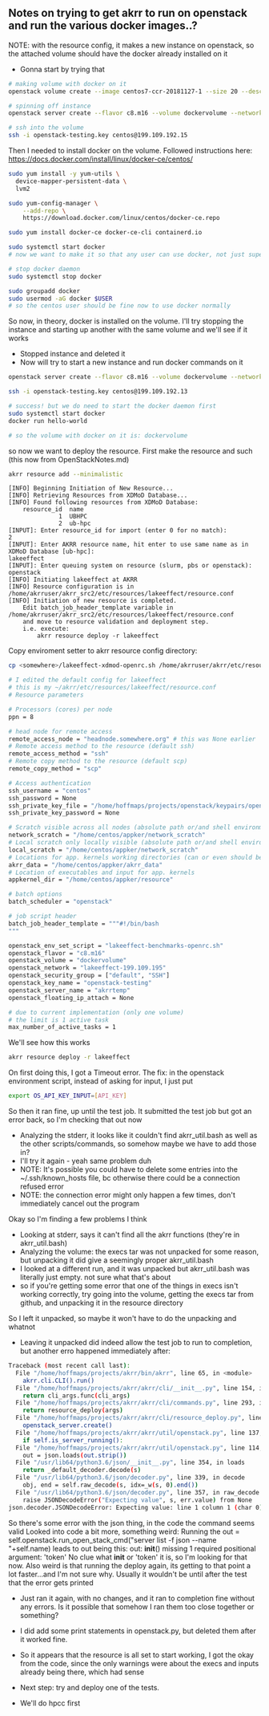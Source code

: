 ## Notes on trying to get akrr to run on openstack and run the various docker images..?

NOTE: with the resource config, it makes a new instance on openstack, so the attached volume should have the docker already installed on it
- Gonna start by trying that

```bash
# making volume with docker on it
openstack volume create --image centos7-ccr-20181127-1 --size 20 --description "volume to put docker on" dockervolume

# spinning off instance
openstack server create --flavor c8.m16 --volume dockervolume --network lakeeffect-199.109.195 --security-group default --security-group SSH --key-name openstack-testing akrrtemp

# ssh into the volume
ssh -i openstack-testing.key centos@199.109.192.15

```
Then I needed to install docker on the volume.
Followed instructions here: https://docs.docker.com/install/linux/docker-ce/centos/

```bash
sudo yum install -y yum-utils \
  device-mapper-persistent-data \
  lvm2

sudo yum-config-manager \
    --add-repo \
    https://download.docker.com/linux/centos/docker-ce.repo

sudo yum install docker-ce docker-ce-cli containerd.io

sudo systemctl start docker
# now we want to make it so that any user can use docker, not just super users

# stop docker daemon
sudo systemctl stop docker

sudo groupadd docker
sudo usermod -aG docker $USER
# so the centos user should be fine now to use docker normally
```
So now, in theory, docker is installed on the volume.
I'll try stopping the instance and starting up another with the same volume and we'll see if it works
- Stopped instance and deleted it
- Now will try to start a new instance and run docker commands on it

```bash
openstack server create --flavor c8.m16 --volume dockervolume --network lakeeffect-199.109.195 --security-group default --security-group SSH --key-name openstack-testing akrrtemp

ssh -i openstack-testing.key centos@199.109.192.13

# success! but we do need to start the docker daemon first
sudo systemctl start docker
docker run hello-world

# so the volume with docker on it is: dockervolume

```
so now we want to deploy the resource.
First make the resource and such (this now from OpenStackNotes.md)

```bash
akrr resource add --minimalistic
```

```text
[INFO] Beginning Initiation of New Resource...
[INFO] Retrieving Resources from XDMoD Database...
[INFO] Found following resources from XDMoD Database:
    resource_id  name
              1  UBHPC                                   
              2  ub-hpc                                  
[INPUT]: Enter resource_id for import (enter 0 for no match):
2
[INPUT]: Enter AKRR resource name, hit enter to use same name as in XDMoD Database [ub-hpc]:
lakeeffect
[INPUT]: Enter queuing system on resource (slurm, pbs or openstack): 
openstack
[INFO] Initiating lakeeffect at AKRR
[INFO] Resource configuration is in /home/akrruser/akrr_src2/etc/resources/lakeeffect/resource.conf
[INFO] Initiation of new resource is completed.
    Edit batch_job_header_template variable in /home/akrruser/akrr_src2/etc/resources/lakeeffect/resource.conf
    and move to resource validation and deployment step.
    i.e. execute:
        akrr resource deploy -r lakeeffect
```

Copy enviroment setter to akrr resource config directory:

```bash eval=F
cp <somewhere>/lakeeffect-xdmod-openrc.sh /home/akrruser/akrr/etc/resources/lakefffect
```

```bash
# I edited the default config for lakeeffect
# this is my ~/akrr/etc/resources/lakeeffect/resource.conf
# Resource parameters

# Processors (cores) per node
ppn = 8

# head node for remote access
remote_access_node = "headnode.somewhere.org" # this was None earlier
# Remote access method to the resource (default ssh)
remote_access_method = "ssh"
# Remote copy method to the resource (default scp)
remote_copy_method = "scp"

# Access authentication
ssh_username = "centos"
ssh_password = None
ssh_private_key_file = "/home/hoffmaps/projects/openstack/keypairs/openstack-testing.key"
ssh_private_key_password = None

# Scratch visible across all nodes (absolute path or/and shell environment variable)
network_scratch = "/home/centos/appker/network_scratch"
# Local scratch only locally visible (absolute path or/and shell environment variable)
local_scratch = "/home/centos/appker/network_scratch"
# Locations for app. kernels working directories (can or even should be on scratch space)
akrr_data = "/home/centos/appker/akrr_data"
# Location of executables and input for app. kernels
appkernel_dir = "/home/centos/appker/resource"

# batch options
batch_scheduler = "openstack"

# job script header
batch_job_header_template = """#!/bin/bash
"""

openstack_env_set_script = "lakeeffect-benchmarks-openrc.sh"
openstack_flavor = "c8.m16"
openstack_volume = "dockervolume"
openstack_network = "lakeeffect-199.109.195"
openstack_security_group = ["default", "SSH"]
openstack_key_name = "openstack-testing"
openstack_server_name = "akrrtemp"
openstack_floating_ip_attach = None

# due to current implementation (only one volume)
# the limit is 1 active task
max_number_of_active_tasks = 1

```

We'll see how this works

```bash
akrr resource deploy -r lakeeffect
```
On first doing this, I got a Timeout error.
The fix:
in the openstack environment script, instead of asking for input, I just put

```bash
export OS_API_KEY_INPUT=[API_KEY]
```
So then it ran fine, up until the test job. It submitted the test job but got an error back, so I'm checking that out now
- Analyzing the stderr, it looks like it couldn't find akrr_util.bash as well as the other scripts/commands, so somehow maybe we have to add those in?
- I'll try it again - yeah same problem duh
- NOTE: It's possible you could have to delete some entries into the ~/.ssh/known_hosts file, bc otherwise there could be a connection refused error
- NOTE: the connection error might only happen a few times, don't immediately cancel out the program

Okay so I'm finding a few problems I think
- Looking at stderr, says it can't find all the akrr functions (they're in akrr_util.bash)
- Analyzing the volume: the execs tar was not unpacked for some reason, but unpacking it did give a seemingly proper akrr_util.bash
- I looked at a different run, and it was unpacked but akrr_util.bash was literally just empty. not sure what that's about
- so if you're getting some error that one of the things in execs isn't working correctly, try going into the volume, getting the execs tar from github, and unpacking it in the resource directory

So I left it unpacked, so maybe it won't have to do the unpacking and whatnot
- Leaving it unpacked did indeed allow the test job to run to completion, but another erro happened immediately after:
```bash
Traceback (most recent call last):
  File "/home/hoffmaps/projects/akrr/bin/akrr", line 65, in <module>
    akrr.cli.CLI().run()
  File "/home/hoffmaps/projects/akrr/akrr/cli/__init__.py", line 154, in run
    return cli_args.func(cli_args)
  File "/home/hoffmaps/projects/akrr/akrr/cli/commands.py", line 293, in resource_deploy_handler
    return resource_deploy(args)
  File "/home/hoffmaps/projects/akrr/akrr/cli/resource_deploy.py", line 779, in resource_deploy
    openstack_server.create()
  File "/home/hoffmaps/projects/akrr/akrr/util/openstack.py", line 137, in create
    if self.is_server_running():
  File "/home/hoffmaps/projects/akrr/akrr/util/openstack.py", line 114, in is_server_running
    out = json.loads(out.strip())
  File "/usr/lib64/python3.6/json/__init__.py", line 354, in loads
    return _default_decoder.decode(s)
  File "/usr/lib64/python3.6/json/decoder.py", line 339, in decode
    obj, end = self.raw_decode(s, idx=_w(s, 0).end())
  File "/usr/lib64/python3.6/json/decoder.py", line 357, in raw_decode
    raise JSONDecodeError("Expecting value", s, err.value) from None
json.decoder.JSONDecodeError: Expecting value: line 1 column 1 (char 0)

```
So there's some error with the json thing, in the code the command seems valid
Looked into code a bit more, something weird:
Running the 
out = self.openstack.run_open_stack_cmd("server list -f json --name "+self.name)
leads to out being this:
	out:  __init__() missing 1 required positional argument: 'token'
No clue what __init__ or 'token' it is, so I'm looking for that now.
Also weird is that running the deploy again, its getting to that point a lot faster...and I'm not sure why. Usually it wouldn't be until after the test that the error gets printed

- Just ran it again, with no changes, and it ran to completion fine without any errors. Is it possible that somehow I ran them too close together or something? 
- I did add some print statements in openstack.py, but deleted them after it worked fine.
- So it appears that the resource is all set to start working, I got the okay from the code, since the only warnings were about the execs and inputs already being there, which had sense

- Next step: try and deploy one of the tests.
- We'll do hpcc first

